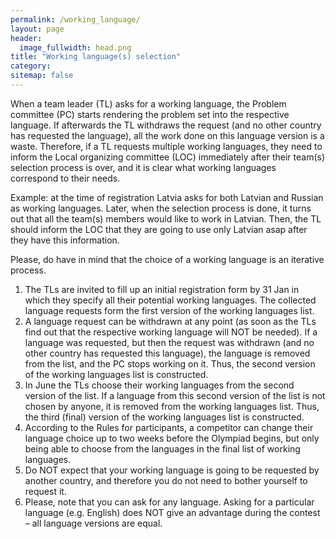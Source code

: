 ```yaml
---
permalink: /working_language/
layout: page
header:
  image_fullwidth: head.png
title: "Working language(s) selection"
category: 
sitemap: false
---
```


When a team leader (TL) asks for a working language, the Problem committee (PC) starts rendering the problem set into the respective language. If afterwards the TL withdraws the request (and no other country has requested the language), all the work done on this language version is a waste. Therefore, if a TL requests multiple working languages, they need to inform the Local organizing committee (LOC) immediately after their team(s) selection process is over, and it is clear what working languages correspond to their needs.

Example: at the time of registration Latvia asks for both Latvian and Russian as working languages. Later, when the selection process is done, it turns out that all the team(s) members would like to work in Latvian. Then, the TL should inform the LOC that they are going to use only Latvian asap after they have this information.

Please, do have in mind that the choice of a working language is an iterative process. 

1. The TLs are invited to fill up an initial registration form by 31 Jan in which they specify all their potential working languages. The collected language requests form the first version of the working languages list. 
2. A language request can be withdrawn at any point (as soon as the TLs find out that the respective working language will NOT be needed). If a language was requested, but then the request was withdrawn (and no other country has requested this language), the language is removed from the list, and the PC stops working on it. Thus, the second version of the working languages list is constructed. 
3. In June the TLs choose their working languages from the second version of the list. If a language from this second version of the list is not chosen by anyone, it is removed from the working languages list. Thus, the third (final) version of the working languages list is constructed. 
4. According to the Rules for participants, a competitor can change their language choice up to two weeks before the Olympiad begins, but only being able to choose from the languages in the final list of working languages. 
5. Do NOT expect that your working language is going to be requested by another country, and therefore you do not need to bother yourself to request it. 
6. Please, note that you can ask for any language. Asking for a particular language (e.g. English) does NOT give an advantage during the contest – all language versions are equal.